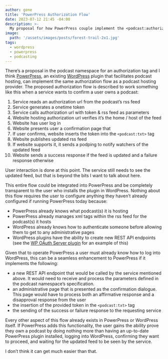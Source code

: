 ```yaml
---
author: gene
title: 'PowerPress Authorization Flow'
date: 2023-07-12 21:45 -04:00
description: >-
  My proposal for how PowerPress couple implement the <podcast:authorization> tag's authorization flow
image:
  path: '/assets/images/posts/forest-trail-2x1.jpg'
tags:
  - wordpress
  - powerpress
  - podcasting
---
```


There’s a proposal in the podcast namespace for an authorization tag and I think [PowerPress](https://wordpress.org/plugins/powerpress/), an existing [WordPress](https://wordpress.org/) plugin that facilitates podcast hosting, can implement the same authorization flow as a podcast hosting provider. The proposed authorization flow is described to work something like this when a service wants to confirm a user owns a podcast:

1. Service reads an authorization url from the podcast’s rss feed
2. Service generates a onetime token
3. Service calls authorization url with token & rss feed as parameters
4. Website hosting authorization url verifies it’s the home / host of the feed
5. Website has user log in
6. Website presents user a confirmation page that
7. If user confirms, website inserts the token into the `<podcast:txt>` tag
8. Website publishes updated rss feed 
9. If website supports it, it sends a podping to notify watchers of the updated feed
10. Website sends a success response if the feed is updated and a failure response otherwise

User interaction is done at this point. The service still needs to see the updated feed, but that is beyond the bits I want to talk about here. 

This entire flow could be integrated into PowerPress and be completely transparent to the user who installs the plugin in WordPress. Nothing about this flow requires the user to configure anything they haven’t already configured if running PowerPress today because:

* PowerPress already knows what podcast(s) it is hosting
* PowerPress already manages xml tags within the rss feed for the podcast(s) it hosts
* WordPress already knows how to authenticate someone before allowing them to get to any administrative pages
* WordPress plugins have the ability to create new REST API endpoints (see the [WP OAuth Server  plugin](https://wordpress.org/plugins/oauth2-provider/#description) for an example of this)

Given that to operate PowerPress a user must already know how to log into WordPress, this can be a seamless enhancement to PowerPress if it implements the following:

* a new REST API endpoint that would be called by the service mentioned above. It would need to receive and process the parameters defined in the podcast namespace’s specification.
* an administrative page that is presented as the confirmation dialogue. This page would have to process both an affirmative response and a disapproval response from the user
* the insertion of the provided token in the `<podcast:txt>` tag
* the sending of the success or failure response to the requesting service 

Every other aspect of this flow already exists in PowerPress or WordPress itself. If PowerPress adds this functionality, the user gains the ability prove they own a podcast by doing nothing more than having an up-to-date PowerPress plugin installed, logging into WordPress, confirming they want to proceed, and waiting for the updated feed to be seen by the service. 

I don’t think it can get much easier than that.
